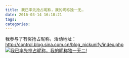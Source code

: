 ```yaml
---
title: 我已率先抢占昵称，我的昵称独一无…
date: 2016-03-14 16:10:21
tags: 
categories: 
---
```


<!--more-->

<div id="sina_keyword_ad_area2" class="articalContent   ">
			我参与了有奖抢占昵称，活动地址：<a HREF="http://control.blog.sina.com.cn/blog_nickunify/index.php" TARGET="_blank">http://control.blog.sina.com.cn/blog_nickunify/index.php</A>
<a HREF="http://control.blog.sina.com.cn/blog_nickunify/index.php" TARGET="_blank"><img src="http://simg.sinajs.cn/blog7style/images/common/sg_trans.gif" real_src ="http://simg.sinajs.cn/blog7style/images/activity/unique/blog690.jpg"  ALT="我已率先抢占昵称，我的昵称独一无二!"  TITLE="我已率先抢占昵称，我的昵称独一无二!" />
</A>							
		</div>